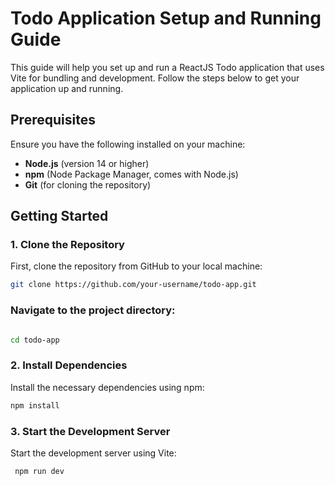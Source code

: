 # Todo Application Setup and Running Guide

This guide will help you set up and run a ReactJS Todo application that uses Vite for bundling and development. Follow the steps below to get your application up and running.

## Prerequisites

Ensure you have the following installed on your machine:

- **Node.js** (version 14 or higher)
- **npm** (Node Package Manager, comes with Node.js)
- **Git** (for cloning the repository)

## Getting Started

### 1. Clone the Repository

First, clone the repository from GitHub to your local machine:

```bash
git clone https://github.com/your-username/todo-app.git
```
### Navigate to the project directory:

```bash

cd todo-app
```
### 2. Install Dependencies
Install the necessary dependencies using npm:

```bash
npm install
```

### 3. Start the Development Server
Start the development server using Vite:

```bash
 npm run dev
```